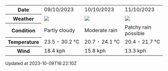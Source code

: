 
<table>
    <tr>
        <th>Date</th>
        <td>09/10/2023</td><td>10/10/2023</td><td>11/10/2023</td>
    </tr>
    <tr>
        <th>Weather</th>
        <td><img src="https://cdn.weatherapi.com/weather/64x64/day/116.png"/></td><td><img src="https://cdn.weatherapi.com/weather/64x64/day/302.png"/></td><td><img src="https://cdn.weatherapi.com/weather/64x64/day/176.png"/></td>
    </tr>
    <tr>
        <th>Condition</th>
        <td width="200px">Partly cloudy</td><td width="200px">Moderate rain</td><td width="200px">Patchy rain possible</td>
    </tr>
    <tr>
        <th>Temperature</th>
        <td>23.5 -  30.2 °C</td><td>20.7 -  24.1 °C</td><td>20.4 -  21.7 °C</td>
    </tr>
    <tr>
        <th>Wind</th>
        <td>18.4 kph</td><td>15.8 kph</td><td>13.3 kph</td>
    </tr>
</table>


Updated at 2023-10-09T16:22:10Z
